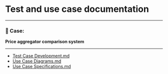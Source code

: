 # Test and use case documentation

---
### 🎯 Case:
**Price aggregator comparison system**

---
* [Test Case Development.md](src/Docs/Test%20Case%20Development.md)
* [Use Case Diagrams.md](src/Docs/Use%20Case%20Diagrams.md)
* [Use Case Specifications.md](Use%20Case%20Specifications.md)